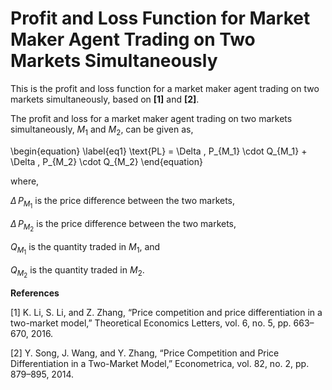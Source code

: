 

# **Profit and Loss Function for Market Maker Agent Trading on Two Markets Simultaneously**

This is the profit and loss function for a market maker agent trading on two markets simultaneously, based on **[1]** and **[2]**.

The profit and loss for a market maker agent trading on two markets simultaneously, $M_1$ and $M_2$, can be given as,

\begin{equation}
\label{eq1}
\text{PL} = \Delta \, P_{M_1} \cdot Q_{M_1} + \Delta \, P_{M_2} \cdot Q_{M_2}
\end{equation}

where,

$\Delta \, P_{M_1}$ is the price difference between the two markets, 

$\Delta \, P_{M_2}$ is the price difference between the two markets,

$Q_{M_1}$ is the quantity traded in $M_1$, and 

$Q_{M_2}$ is the quantity traded in $M_2$.

**References**

[1] K. Li, S. Li, and Z. Zhang, “Price competition and price differentiation in a two-market model,” Theoretical Economics Letters, vol. 6, no. 5, pp. 663–670, 2016.

[2] Y. Song, J. Wang, and Y. Zhang, “Price Competition and Price Differentiation in a Two-Market Model,” Econometrica, vol. 82, no. 2, pp. 879–895, 2014.